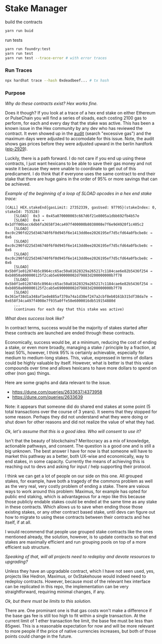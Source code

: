 # Stake Manager

build the contracts
```bash
yarn run buid
```

run tests
```bash
yarn run foundry:test
yarn run test
yarn run test --trace-error # with error traces
```

### Run Traces

```bash
npx hardhat trace --hash 0xdeadbeef... # tx hash
```

### Purpose

_Why do these contracts exist? Hex works fine._

Does it though? If you look at a trace of a hex end stake on either Ethereum or PulseChain you will find a series of sloads, each costing 2100 gas to perform, for each and every day that the stake was active. This has been a known issue in the Hex community by any dev who has reviewed the contract. It even showed up in the [audit](https://hex.com/docs/HEX-Security-Audit-by-CoinFabrik-DEC2019.pdf) (search "excessive gas") and the maximum days were adjusted to accomodate for this issue. Note, the audit shows gas prices before they were adjusted upward in the berlin hardfork ([eip-2929](https://eips.ethereum.org/EIPS/eip-2929)).

Luckily, there is a path forward. I do not care if you end up using these contracts, I just want hexicans to be able to save their gas money and not waste it because they were unable to coordinate to get out of this predicament. I do think that if everyone uses the same contract to end their stake that there are huge gains in the order of 95% or more savings that can be achieved.

_Example of the beginning of a loop of SLOAD opcodes in a hex end stake trace:_
```
[CALL] HEX.stakeEnd{gasLimit: 27352339, gasUsed: 97795}(stakeIndex: 0, stakeId: 753528)
    [SLOAD]  0x3 → 0x45a070000003c667d6f21e8005a1dbb692fb4b57e
    [SLOAD]  0x4 → 0x1dff00bacc6db6fa3658f34ca497f400000b8038008e7f6e9d4920f1c405c2
    [SLOAD]  0xc0c290fd225d346740f6f0d945f6e1413dd0ee2026195ef7d5cfd64a0fbcbe8c → 0x6
    [SLOAD]  0xc0c290fd225d346740f6f0d945f6e1413dd0ee2026195ef7d5cfd64a0fbcbe8c → 0x6
    [SLOAD]  0xc0c290fd225d346740f6f0d945f6e1413dd0ee2026195ef7d5cfd64a0fbcbe8c → 0x6
    [SLOAD]  0x5b0f1e012074b5c8964cc65ac50a81628329a265217c1184cae6e82b5436f254 → 0xb8050a000000125f2cab5e690000002d79883d200000000b7f78
    [SLOAD]  0x5b0f1e012074b5c8964cc65ac50a81628329a265217c1184cae6e82b5436f254 → 0xb8050a000000125f2cab5e690000002d79883d200000000b7f78
    [SLOAD]  0x361ef38d1a348af1ede885af370a74a1d30ef247a2cbf8eb0161b315df38da7e → 0x658f34ca497f4008e7f935a0ffe58e6000016db519154880d
    ...
    (continues for each day that this stake was active)
```

_What does success look like?_

In contract terms, success would be the majority of stakes started after these contracts are launched are ended through these contracts.

Economically, success would be, at a minimum, reducing the cost of ending a stake, or even more broadly, managing a stake / principle by a fraction, at least 50%, however, I think 95% is certainly achievable, especially for medium to medium-long stakes. This, value, expressed in terms of dollars could be highly valuable by itself. However, what is better is that this value compounds over time and allows hexicans to have more dollars to spend on other (non gas) things.

Here are some graphs and data relevant to the issue.
* https://dune.com/queries/2633637/4373958
* https://dune.com/queries/2633639

Note: it appears that someone did do shared end stakes at some point (5 total transactions over the course of 3 years). It seems that they stopped for some reason. Perhaps they did not understand what they were doing or shut down for other reasons and did not realize the value of what they had.

_Ok, let's assume that this is a good idea. Who will consent to use it?_

Isn't that the beauty of blockchains? Meritocracy as a mix of knowledge, actionable pathways, and consent. The question is a good one and is still a big unknown. The best answer I have for now is that someone will have to market this pathway as a better, both UX-wise and economically, way to end stakes, in some capacity. Currently the means of achieving this is reaching out to devs and asking for input / help supporting their protocol.

I think we can get a lot of people on our side on this one. All grouped stakes, for example, have both a tragedy of the commons problem as well as the very real, very costly problem of ending a stake. There are vaious ways to work around this problem: Maximus, for example has opted for public end staking, which is advantageous for a repo like this because those publicly endable stakes could be ended at the same time as any stake in these contracts. Which allows us to save when ending those those existing stakes, or any other contract based stake, until devs can figure out how to migrate to using these contracts between their contracts and hex itself, if at all.

I would recommend that people use grouped stake contracts like the ones mentioned already, the solution, however, is to update contracts so that end stakes are maximally efficient and run grouping pools on top of a more efficient sub structure.

_Speaking of that, will all projects need to redeploy and devote resources to upgrading?_

Unless they have an upgradable contract, which I have not seen used, yes, projects like Hedron, Maximus, or 0xStakehouse would indeed need to redeploy contracts. However, because most of the relevant hex interface can be replicated in this repo, the implementation can be very straightforward, requiring minimal changes, if any.

_Ok, but there must be limits to this solution._

There are. One prominant one is that gas costs won't make a difference if the base gas fee is still too high to fit within a single transaction. At the current limit of 1 ether transaction fee limit, the base fee must be less than 85gwei. This is a reasonable expectation for now and will be more relevant to more people if the price of native currencies increases, but both of those points could change in the future.
